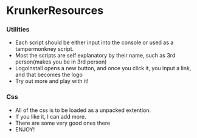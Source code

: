# KrunkerResources
  ### Utilities
 - Each script should be either input into the console or used as a tampermonkney script.
 - Most the scripts are self explanatory by their name, such as 3rd person(makes you be in 3rd person)
 - LogoInstall opens a new button, and once you click it, you input a link, and that becomes the logo
 - Try out more and play with it!
  ### Css
  - All of the css is to be loaded as a unpacked extention.
  - If you like it, I can add more. 
  - There are some very good ones there
  - ENJOY!
